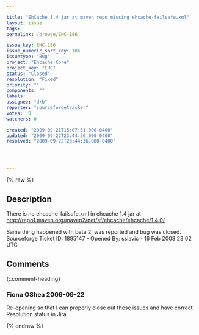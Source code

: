 ```yaml
---

title: "EhCache 1.4 jar at maven repo missing ehcache-failsafe.xml"
layout: issue
tags: 
permalink: /browse/EHC-186

issue_key: EHC-186
issue_numeric_sort_key: 186
issuetype: "Bug"
project: "Ehcache Core"
project_key: "EHC"
status: "Closed"
resolution: "Fixed"
priority: ""
components: ""
labels: 
assignee: "drb"
reporter: "sourceforgetracker"
votes:  0
watchers: 0

created: "2009-09-21T15:07:51.000-0400"
updated: "2009-09-22T23:44:36.000-0400"
resolved: "2009-09-22T23:44:36.000-0400"




---
```


{% raw %}

## Description

<div markdown="1" class="description">

There is no ehcache-failsafe.xml in ehcache 1.4 jar at http://repo1.maven.org/maven2/net/sf/ehcache/ehcache/1.4.0/

Same thing happened with beta 2, was reported and bug was closed.
Sourceforge Ticket ID: 1895147 - Opened By: sslavic - 16 Feb 2008 23:02 UTC

</div>

## Comments


{:.comment-heading}
### **Fiona OShea** <span class="date">2009-09-22</span>

<div markdown="1" class="comment">

Re-opening so that I can properly close out these issues and have correct Resolution status in Jira

</div>



{% endraw %}
